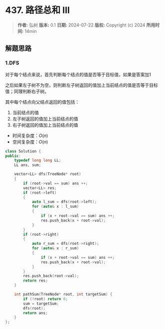# 437. 路径总和 III

> **作者:** 弘树
> **版本:** 0.1
> **日期:** 2024-07-22
> **版权:** Copyright (c) 2024
> **所用时间:** 14min

## 解题思路
### 1.DFS

对于每个结点来说，首先判断每个结点的值是否等于目标值，如果是答案加1

之后如果左子树不为空，则判断左子树返回的值加上当前结点的值是否等于目标值；同理判断右子树。

其中每个结点向父结点返回的值包括：

1. 当前结点的值
2. 左子树返回的值加上当前结点的值
3. 右子树返回的值加上当前结点的值

- 时间复杂度：$O(n)$
- 空间复杂度：$O(n)$

```C++
class Solution {
public:
    typedef long long LL;
    LL ans, sum;

    vector<LL> dfs(TreeNode* root)
    {
        if (root->val == sum) ans ++;
        vector<LL> res;
        if (root->left)
        {
            auto l_sum = dfs(root->left);
            for (auto& x : l_sum)
            {
                if (x + root->val == sum) ans ++;
                res.push_back(x + root->val);
            }
        }
        if (root->right)
        {
            auto r_sum = dfs(root->right);
            for (auto& x : r_sum)
            {
                if (x + root->val == sum) ans ++;
                res.push_back(x + root->val);
            }
        }
        res.push_back(root->val);
        return res;        
    }

    int pathSum(TreeNode* root, int targetSum) {
        if (!root) return 0;
        sum = targetSum;
        dfs(root);
        return ans;
    }
};
```